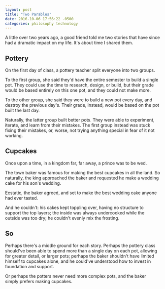 ```yaml
---
layout: post
title: "Two Parables"
date: 2016-10-06 17:56:22 -0500
categories: philosophy technology
---
```


A little over two years ago, a good friend told me two stories that have since had a dramatic impact on my life. It's about time I shared them.

## Pottery

On the first day of class, a pottery teacher split everyone into two groups.

To the first group, she said they'd have the entire semester to build a single pot. They could use the time to research, design, or build, but their grade would be based entirely on this one pot, and they could not make more.

To the other group, she said they were to build a new pot every day, and destroy the previous day's. Their grade, instead, would be based on the pot built the last day.

Naturally, the latter group built better pots. They were able to experiment, iterate, and learn from their mistakes. The first group instead was stuck fixing their mistakes, or, worse, not trying anything special in fear of it not working.

## Cupcakes

Once upon a time, in a kingdom far, far away, a prince was to be wed.

The town baker was famous for making the best cupcakes in all the land. So naturally, the king approached the baker and requested he make a wedding cake for his son's wedding.

Ecstatic, the baker agreed, and set to make the best wedding cake anyone had ever tasted.

And he couldn't: his cakes kept toppling over, having no structure to support the top layers; the inside was always undercooked while the outside was too dry; he couldn't evenly mix the frosting.

## So

Perhaps there's a middle ground for each story. Perhaps the pottery class should've been able to spend more than a single day on each pot, allowing for greater detail, or larger pots; perhaps the baker shouldn't have limited himself to cupcakes alone, and he could've understood how to invest in foundation and support.

Or perhaps the potters never need more complex pots, and the baker simply prefers making cupcakes.
